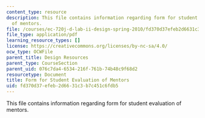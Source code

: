 ```yaml
---
content_type: resource
description: This file contains information regarding form for student evaluation
  of mentors.
file: /courses/ec-720j-d-lab-ii-design-spring-2010/fd370d37efeb2d6631c3b7c451c6fdb5_MITEC_720JS10_mentor_eval.pdf
file_type: application/pdf
learning_resource_types: []
license: https://creativecommons.org/licenses/by-nc-sa/4.0/
ocw_type: OCWFile
parent_title: Design Resources
parent_type: CourseSection
parent_uid: 076c7da4-6534-216f-761b-74b48c9f68d2
resourcetype: Document
title: Form for Student Evaluation of Mentors
uid: fd370d37-efeb-2d66-31c3-b7c451c6fdb5
---
```

This file contains information regarding form for student evaluation of mentors.